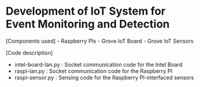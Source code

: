 # Development of IoT System for Event Monitoring and Detection

[Components used]
    - Raspberry PIs
    - Grove IoT Board
    - Grove IoT Sensors

[Code description]
- intel-board-lan.py : Socket communication code for the Intel Board
- raspi-lan.py : Socket communication code for the Raspberry PI
- raspi-sensor.py : Sensing code for the Raspberry PI-interfaced sensors
